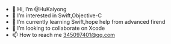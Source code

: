 - 👋 Hi, I’m @HuKaiyong
- 👀 I’m interested in Swift,Objective-C
- 🌱 I’m currently learning Swift,hope help from advanced firend
- 💞️ I’m looking to collaborate on Xcode
- 📫 How to reach me 345097401@qq.com

<!---
HuKaiyong/HuKaiyong is a ✨ special ✨ repository because its `README.md` (this file) appears on your GitHub profile.
You can click the Preview link to take a look at your changes.
--->
